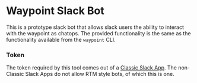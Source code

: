 # Waypoint Slack Bot

This is a prototype slack bot that allows slack users the ability to interact with the
waypoint as chatops. The provided functionality is the same as the functionality available
from the `waypoint` CLI.


### Token

The token required by this tool comes out of a [Classic Slack App](https://api.slack.com/apps?new_classic_app=1).
The non-Classic Slack Apps do not allow RTM style bots, of which this is one.
